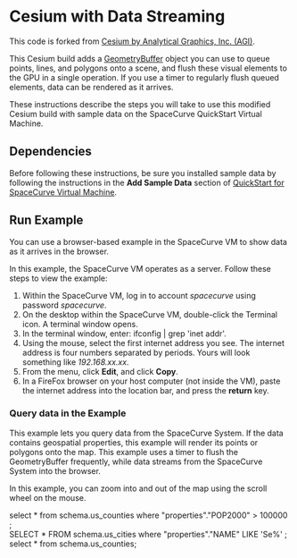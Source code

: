 Cesium with Data Streaming
==========================

This code is forked from [Cesium by Analytical Graphics, Inc. (AGI)](https://github.com/AnalyticalGraphicsInc/cesium).

This Cesium build adds a [GeometryBuffer](Source/Scene/GeometryBuffer.js) object you can use to queue points, lines, and polygons onto a scene, and flush these visual elements to the GPU in a single operation. If you use a timer to regularly flush queued elements, data can be rendered as it arrives.

These instructions describe the steps you will take to use this modified Cesium build with sample data on the SpaceCurve QuickStart Virtual Machine.

Dependencies
------------

Before following these instructions, be sure you installed sample data by
following the instructions in the **Add Sample Data** section of [QuickStart for
SpaceCurve Virtual Machine](../../../arcadapt/blob/master/quickstart.md).

Run Example
-----------

You can use a browser-based example in the SpaceCurve VM to show data as it arrives in the browser.

In this example, the SpaceCurve VM operates as a server. Follow these steps to view the example:

1. Within the SpaceCurve VM, log in to account *spacecurve* using password *spacecurve*.
2. On the desktop within the SpaceCurve VM, double-click the Terminal icon. A terminal window opens.
3. In the terminal window, enter: ifconfig | grep 'inet addr'. 
4. Using the mouse, select the first internet address you see. The internet address is four numbers separated by periods. Yours will look something like *192.168.xx.xx*.
5. From the menu, click **Edit**, and click **Copy**.
6. In a FireFox browser on your host computer (not inside the VM), paste the internet address into the location bar, and press the **return** key.

### Query data in the Example

This example lets you query data from the SpaceCurve System. If the data contains geospatial properties, this example will render its points or polygons onto the map. This example uses a timer to flush the GeometryBuffer frequently, while data streams from the SpaceCurve System into the browser.

In this example, you can zoom into and out of the map using the scroll wheel on the mouse.


select * from schema.us_counties where "properties"."POP2000" > 100000 ;  
SELECT * FROM schema.us_cities where "properties"."NAME" LIKE 'Se%' ;   
select * from schema.us_counties; 

